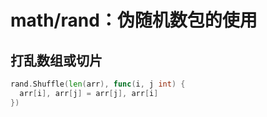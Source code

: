 # math/rand：伪随机数包的使用
<p id="e4kfJovzgf297d4KWXik5s">

## 打乱数组或切片

</p>

<p id="mnc5ur88nv9dS22HrtCcWf">

```Go
rand.Shuffle(len(arr), func(i, j int) {
  arr[i], arr[j] = arr[j], arr[i]
})
```


</p>
